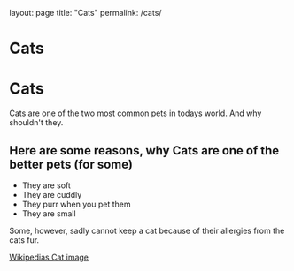 layout: page
title: "Cats"
permalink: /cats/

# Cats

# Cats

Cats are one of the two most common pets in todays world. And why shouldn't they.

## Here are some reasons, why Cats are one of the better pets (for some)

* They are soft
* They are cuddly
* They purr when you pet them
* They are small

Some, however, sadly cannot keep a cat because of their allergies from the cats fur.

[Wikipedias Cat image](https://upload.wikimedia.org/wikipedia/commons/thumb/3/3a/Cat03.jpg/1200px-Cat03.jpg)
